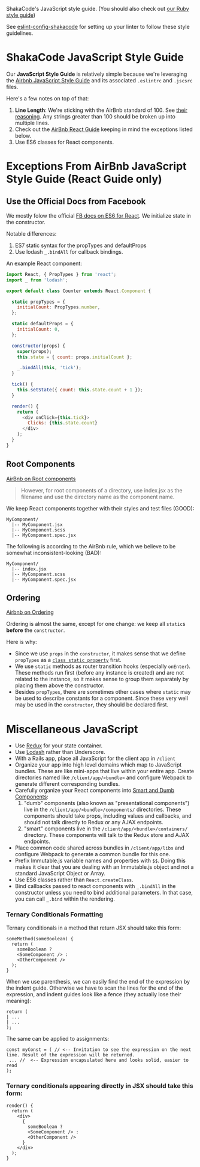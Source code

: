 ShakaCode's JavaScript style guide. (You should also check out [our Ruby style guide](https://github.com/shakacode/style-guide-ruby))

See [eslint-config-shakacode](./eslint-config-shakacode/README.md) for setting up your linter to follow these style guidelines.

# ShakaCode JavaScript Style Guide
Our **JavaScript Style Guide** is relatively simple because we're leveraging the [Airbnb JavaScript Style Guide](https://github.com/airbnb/javascript) and its associated `.eslintrc` and `.jscsrc` files.

Here's a few notes on top of that:

1. **Line Length**: We're sticking with the AirBnb standard of 100. See [their reasoning](https://github.com/airbnb/javascript/pull/458). Any strings greater than 100 should be broken up into multiple lines.
1. Check out the [AirBnb React Guide](https://github.com/airbnb/javascript/blob/master/react/README.md) keeping in mind the exceptions listed below.
1. Use ES6 classes for React components.

# Exceptions From AirBnb JavaScript Style Guide (React Guide only)
## Use the Official Docs from Facebook
We mostly folow the official [FB docs on ES6 for React](https://facebook.github.io/react/docs/reusable-components.html#es6-classes). We initialize state in the constructor.

Notable differences:

1. ES7 static syntax for the propTypes and defaultProps
1. Use lodash `_.bindAll` for callback bindings.

An example React component:

```js
import React, { PropTypes } from 'react';
import _ from 'lodash';

export default class Counter extends React.Component {

  static propTypes = {
    initialCount: PropTypes.number,
  };

  static defaultProps = {
    initialCount: 0,
  };

  constructor(props) {
    super(props);
    this.state = { count: props.initialCount };

    _.bindAll(this, 'tick');
  }

  tick() {
    this.setState({ count: this.state.count + 1 });
  }

  render() {
    return (
      <div onClick={this.tick}>
        Clicks: {this.state.count}
      </div>
    );
  }
}
```

## Root Components
[AirBnb on Root components](https://github.com/airbnb/javascript/blob/master/react/README.md#naming)

> However, for root components of a directory, use index.jsx as the filename and use the directory name as the component name.

We keep React components together with their styles and test files (GOOD):

```
MyComponent/
  |-- MyComponent.jsx
  |-- MyComponent.scss
  |-- MyComponent.spec.jsx
```

The following is according to the AirBnb rule, which we believe to be somewhat inconsistent-looking (BAD):

```
MyComponent/
  |-- index.jsx
  |-- MyComponent.scss
  |-- MyComponent.spec.jsx
```

## Ordering
[Airbnb on Ordering](https://github.com/airbnb/javascript/blob/master/react/README.md#ordering)

Ordering is almost the same, except for one change: we keep all `static`s **before** the `constructor`.

Here is why:

* Since we use `props` in the `constructor`, it makes sense that we define `propTypes` as a [`class static property`](https://github.com/jeffmo/es-class-fields-and-static-properties) first.
* We use `static` methods as router transition hooks (especially `onEnter`). These methods run first (before any instance is created) and are not related to the instance, so it makes sense to group them separately by placing them above the constructor.
* Besides `propTypes`, there are sometimes other cases where `static` may be used to describe constants for a component. Since these very well may be used in the `constructor`, they should be declared first.

# Miscellaneous JavaScript

* Use [Redux](https://github.com/rackt/redux) for your state container.
* Use [Lodash](https://lodash.com/) rather than Underscore.
* With a Rails app, place all JavaScript for the client app in `/client`
* Organize your app into high level domains which map to JavaScript bundles. These are like mini-apps that live within your entire app. Create directories named like `/client/app/<bundle>` and configure Webpack to generate different corresponding bundles.
* Carefully organize your React components into [Smart and Dumb Components](https://medium.com/@dan_abramov/smart-and-dumb-components-7ca2f9a7c7d0#.ygdkh1l7b):
   1. "dumb" components (also known as "presentational components") live in the `/client/app/<bundle>/components/` directories. These components should take props, including values and callbacks, and should not talk directly to Redux or any AJAX endpoints.
   2. "smart" components live in the `/client/app/<bundle>/containers/` directory. These components will talk to the Redux store and AJAX endpoints.
* Place common code shared across bundles in `/client/app/libs` and configure Webpack to generate a common bundle for this one.
* Prefix Immutable.js variable names and properties with `$$`. Doing this makes it clear that you are dealing with an Immutable.js object and not a standard JavaScript Object or Array.
* Use ES6 classes rather than `React.createClass`.
* Bind callbacks passed to react components with `_.bindAll` in the constructor unless you need to bind additional parameters. In that case, you can call `_.bind` within the rendering.

### Ternary Conditionals Formatting
Ternary conditionals in a method that return JSX should take this form:

```es6
someMethod(someBoolean) {
  return (
    someBoolean ?
    <SomeComponent /> :
    <OtherComponent />
  );
}
```

When we use parenthesis, we can easily find the end of the expression by the indent guide. Otherwise we have to scan the lines for the end of the expression, and indent guides look like a fence (they actually lose their meaning):

```
return (
| ...
| ...
);
```

The same can be applied to assignments:

```
const myConst = ( // <-- Invitation to see the expression on the next line. Result of the expression will be returned.
 ... //  <-- Expression encapsulated here and looks solid, easier to read
);
```

### Ternary conditionals appearing directly in JSX should take this form:

```es6
render() {
  return (
    <div>
      {
        someBoolean ?
        <SomeComponent /> :
        <OtherComponent />
      }
    </div>
  );
}
```

